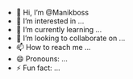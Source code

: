 - 👋 Hi, I’m @Manikboss
- 👀 I’m interested in ...
- 🌱 I’m currently learning ...
- 💞️ I’m looking to collaborate on ...
- 📫 How to reach me ...
- 😄 Pronouns: ...
- ⚡ Fun fact: ...

<!---
Manikboss/Manikboss is a ✨ special ✨ repository because its `README.md` (this file) appears on your GitHub profile.
You can click the Preview link to take a look at your changes.
--->
